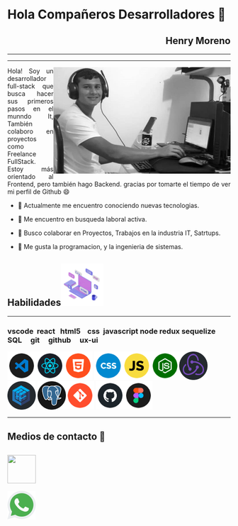 
<!-- - 🔭 I’m currently working on ...
- 🌱 I’m currently learning ...
- 🤔 I’m looking for help with ...
- 💬 Ask me about ...
- 📫 How to reach me: ...
- 😄 Pronouns: ...
- ⚡ Fun fact: ... -->
 # Hola Compañeros Desarrolladores 👋



<div align="right">

## Henry Moreno
---
---
</div>

<img width="400" height="auto" src="./logo/Henry.jpg" align="right"/>
<p align="justify">   
Hola! Soy un desarrollador full-stack 
que busca hacer sus primeros pasos en el munndo It,
También colaboro en proyectos como Freelance FullStack.
Estoy más orientado al Frontend, pero también hago Backend.
gracias por tomarte el tiempo de ver 
mi perfil de Github 😄 

- 🔭 Actualmente me encuentro conociendo nuevas tecnologias.

- 🌱 Me encuentro en busqueda laboral activa.

- 👯 Busco colaborar en Proyectos, Trabajos en la industria IT, Satrtups.

- 💬 Me gusta la programacion, y la ingenieria de sistemas.
</p>


<!-- link de programacion -->

## Habilidades<img src="./logo/skill.gif" width="96px">
****
### vscode  react   html5    css  javascript node redux sequelize SQL     git     github     ux-ui
[<img width="64" height="64" src="./logo/vscode.png" align=""/>](https://code.visualstudio.com/)[<img width="64" height="64" src="./logo/react.png" align=""/>](https://es.reactjs.org/)[<img width="64" height="64" src="./logo/html5.png" align=""/>](https://developer.mozilla.org/es/docs/Glossary/HTML5)
[<img width="64" height="64" src="./logo/css.png" align=""/>](https://developer.mozilla.org/es/docs/Web/CSS)[<img width="64" height="64" src="./logo/javascript.png" align=""/>](https://developer.mozilla.org/es/docs/Web/JavaScript)[<img width="64" height="64" src="./logo/node.png" align=""/>](https://nodejs.org/es/)[<img width="64" height="64" src="./logo/redux.png" align=""/>](https://redux.js.org/introduction/getting-started)[<img width="64" height="64" src="./logo/sequelize.png" align=""/>](https://sequelize.org/master/index.html)
 [<img width="64" height="64" src="./logo/SQL.png" align=""/>](https://www.postgresql.org/)[<img width="64" height="64" src="./logo/git.png" align=""/>](http://git-scm.com/) [<img width="64" height="64" src="./logo/github.png" align=""/>](https://github.com/)[<img width="64" height="64" src="./logo/ux-ui.png" align=""/>](https://www.figma.com/)

<!-- <img width="112" height="112" src="./logo/bootstrap.png" align=""/> -->

****
## Medios de contacto 👋
[<img width= '64px' height="64" align= 'center' src="https://raw.githubusercontent.com/rahulbanerjee26/githubAboutMeGenerator/main/icons/linked-in-alt.svg"/>](https://www.linkedin.com/in/henry-moreno-gs/)
----
<a href="https://api.whatsapp.com/send?phone=584145888298&text=Hola buen dia!!" target="_blank">
 <img width="64" height="64" src="./logo/whatsapp.png"/></a>


<!-- link de redesde sociales -->
